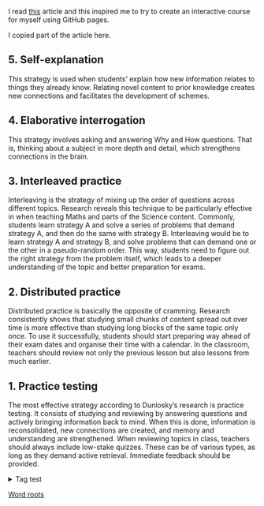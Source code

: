 I read [this](https://senecalearning.com/en-GB/blog/top-10-most-effective-learning-strategies/) article and this inspired me to try to create an interactive course for myself using GitHub pages.

I copied part of the article here.
## 5. Self-explanation

This strategy is used when students’ explain how new information relates to things they already know. Relating novel content to prior knowledge creates new connections and facilitates the development of schemes.
## 4. Elaborative interrogation

This strategy involves asking and answering Why and How questions. That is, thinking about a subject in more depth and detail, which strengthens connections in the brain.
## 3. Interleaved practice

Interleaving is the strategy of mixing up the order of questions across different topics. Research reveals this technique to be particularly effective in when teaching Maths and parts of the Science content. Commonly, students learn strategy A and solve a series of problems that demand strategy A, and then do the same with strategy B. Interleaving would be to learn strategy A and strategy B, and solve problems that can demand one or the other in a pseudo-random order. This way, students need to figure out the right strategy from the problem itself, which leads to a deeper understanding of the topic and better preparation for exams.
## 2. Distributed practice

Distributed practice is basically the opposite of cramming. Research consistently shows that studying small chunks of content spread out over time is more effective than studying long blocks of the same topic only once. To use it successfully, students should start preparing way ahead of their exam dates and organise their time with a calendar. In the classroom, teachers should review not only the previous lesson but also lessons from much earlier.
## 1. Practice testing

The most effective strategy according to Dunlosky’s research is practice testing. It consists of studying and reviewing by answering questions and actively bringing information back to mind. When this is done, information is reconsolidated, new connections are created, and memory and understanding are strengthened. When reviewing topics in class, teachers should always include low-stake quizzes. These can be of various types, as long as they demand active retrieval. Immediate feedback should be provided.

<details>
  <summary>Tag test</summary>
  <b>aaaaa!!!</b>
</details>

[Word roots](roots.md)

